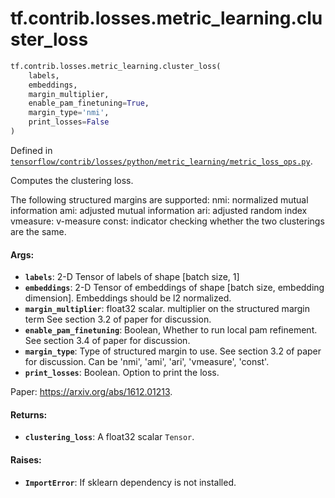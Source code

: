 <div itemscope itemtype="http://developers.google.com/ReferenceObject">
<meta itemprop="name" content="tf.contrib.losses.metric_learning.cluster_loss" />
<meta itemprop="path" content="Stable" />
</div>

# tf.contrib.losses.metric_learning.cluster_loss

``` python
tf.contrib.losses.metric_learning.cluster_loss(
    labels,
    embeddings,
    margin_multiplier,
    enable_pam_finetuning=True,
    margin_type='nmi',
    print_losses=False
)
```



Defined in [`tensorflow/contrib/losses/python/metric_learning/metric_loss_ops.py`](/code/stable/tensorflow/contrib/losses/python/metric_learning/metric_loss_ops.py).

Computes the clustering loss.

The following structured margins are supported:
  nmi: normalized mutual information
  ami: adjusted mutual information
  ari: adjusted random index
  vmeasure: v-measure
  const: indicator checking whether the two clusterings are the same.

#### Args:

* <b>`labels`</b>: 2-D Tensor of labels of shape [batch size, 1]
* <b>`embeddings`</b>: 2-D Tensor of embeddings of shape
    [batch size, embedding dimension]. Embeddings should be l2 normalized.
* <b>`margin_multiplier`</b>: float32 scalar. multiplier on the structured margin term
    See section 3.2 of paper for discussion.
* <b>`enable_pam_finetuning`</b>: Boolean, Whether to run local pam refinement.
    See section 3.4 of paper for discussion.
* <b>`margin_type`</b>: Type of structured margin to use. See section 3.2 of
    paper for discussion. Can be 'nmi', 'ami', 'ari', 'vmeasure', 'const'.
* <b>`print_losses`</b>: Boolean. Option to print the loss.

Paper: https://arxiv.org/abs/1612.01213.


#### Returns:

* <b>`clustering_loss`</b>: A float32 scalar `Tensor`.

#### Raises:

* <b>`ImportError`</b>: If sklearn dependency is not installed.